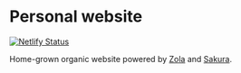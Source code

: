 # Personal website
[![Netlify Status](https://api.netlify.com/api/v1/badges/b88e579e-4af9-4cc3-b61d-b6f8d41e809a/deploy-status)](https://app.netlify.com/sites/rcandy/deploys)

Home-grown organic website powered by [Zola](https://www.getzola.org) and [Sakura](https://github.com/oxalorg/sakura).
